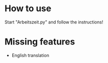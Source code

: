 # How to use
Start "Arbeitszeit.py" and follow the instructions!

# Missing features
- English translation
